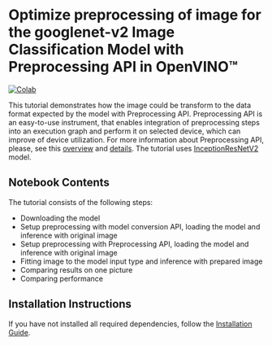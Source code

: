 # Optimize preprocessing of image for the googlenet-v2 Image Classification Model with Preprocessing API in OpenVINO™

[![Colab](https://colab.research.google.com/assets/colab-badge.svg)](https://colab.research.google.com/github/openvinotoolkit/openvino_notebooks/blob/main/notebooks/optimize-preprocessing/optimize-preprocessing.ipynb)

This tutorial demonstrates how the image could be transform to the data format expected by the model with Preprocessing API. Preprocessing API is an easy-to-use instrument, that enables integration of preprocessing steps into an execution graph and perform it on selected device, which can improve of device utilization. For more information about Preprocessing API, please, see this [overview](https://docs.openvino.ai/2024/openvino-workflow/running-inference/optimize-inference/optimize-preprocessing.html#) and [details](https://docs.openvino.ai/2024/openvino-workflow/running-inference/optimize-inference/optimize-preprocessing/preprocessing-api-details.html). The tutorial uses [InceptionResNetV2](https://www.tensorflow.org/api_docs/python/tf/keras/applications/inception_resnet_v2) model.


## Notebook Contents

The tutorial consists of the following steps:

* Downloading the model
* Setup preprocessing with model conversion API, loading the model and inference with original image
* Setup preprocessing with Preprocessing API, loading the model and inference with original image
* Fitting image to the model input type and inference with prepared image
* Comparing results on one picture
* Comparing performance

## Installation Instructions

If you have not installed all required dependencies, follow the [Installation Guide](../../README.md).